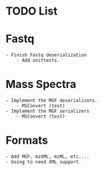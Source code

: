 # TODO List

# Fastq
    - Finish Fastq deserialization
        - Add unittests.

# Mass Spectra
    - Implement the MGF deserializers.
        - MSConvert (test)
    - Implement the MGF serializers
        - MSConvert (test)

# Formats
    - Add MGF, mzXML, mzML, etc....
    - Going to need XML support.
